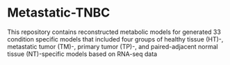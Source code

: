 # Metastatic-TNBC
This repository contains reconstructed metabolic models for generated 33 condition specific models that included four groups of healthy tissue (HT)-, metastatic tumor (TM)-, primary tumor (TP)-, and paired-adjacent normal tissue (NT)-specific models based on RNA-seq data
